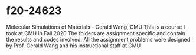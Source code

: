 # f20-24623
Molecular Simulations of Materials - Gerald Wang, CMU
This is a course I took at CMU in Fall 2020
The folders are assignment specific and contain the results and codes involved.
All the assignment problems were designed by Prof. Gerald Wang and his instructional staff at CMU
